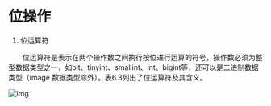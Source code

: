 # 位操作

 

1. 位运算符

　　位运算符是表示在两个操作数之间执行按位进行运算的符号，操作数必须为整型数据类型之一，如bit、tinyint、smallint、int、bigint等，还可以是二进制数据类型（image 数据类型除外）。表6.3列出了位运算符及其含义。

 ![img](https://img2018.cnblogs.com/blog/1427277/201906/1427277-20190621001605886-1418966256.png)

 